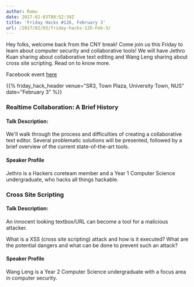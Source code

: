 ```yaml
---
author: Ramu
date: 2017-02-03T00:52:39Z
title: 'Friday Hacks #126, February 3'
url: /2017/02/03/friday-hacks-126-Feb-3/
---
```


Hey folks, welcome back from the CNY break! Come join us this Friday to learn about computer security and collaborative tools! We will have Jethro Kuan sharing about collaborative text editing and Wang Leng sharing about cross site scripting. Read on to know more.

Facebook event [here](https://www.facebook.com/events/1353893331348589/)

{{% friday_hack_header venue="SR3, Town Plaza, University Town, NUS" date="February 3" %}}

### Realtime Collaboration: A Brief History

#### Talk Description:

We'll walk through the process and difficulties of creating a collaborative text editor. Several problematic solutions will be presented, followed by a brief overview of the current state-of-the-art tools.

#### Speaker Profile

Jethro is a Hackers coreteam member and a Year 1 Computer Science undergraduate, who hacks all things hackable.


### Cross Site Scripting

#### Talk Description:

An innocent looking textbox/URL can become a tool for a malicious attacker.

What is a XSS (cross site scripting) attack and how is it executed?
What are the potential dangers and what can be done to prevent such an attack?

#### Speaker Profile

Wang Leng is a Year 2 Computer Science undergraduate with a focus area in computer security.
